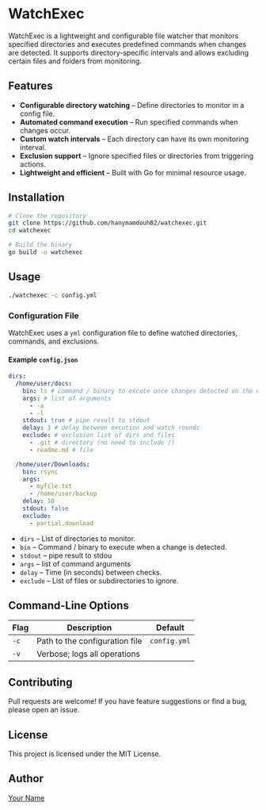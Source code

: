 # WatchExec

WatchExec is a lightweight and configurable file watcher that monitors specified directories and executes predefined commands when changes are detected. It supports directory-specific intervals and allows excluding certain files and folders from monitoring.

## Features

- **Configurable directory watching** – Define directories to monitor in a config file.
- **Automated command execution** – Run specified commands when changes occur.
- **Custom watch intervals** – Each directory can have its own monitoring interval.
- **Exclusion support** – Ignore specified files or directories from triggering actions.
- **Lightweight and efficient** – Built with Go for minimal resource usage.

## Installation

```sh
# Clone the repository
git clone https://github.com/hanymamdouh82/watchexec.git
cd watchexec

# Build the binary
go build -o watchexec
```

## Usage

```sh
./watchexec -c config.yml
```

### Configuration File

WatchExec uses a `yml` configuration file to define watched directories, commands, and exclusions.

#### Example `config.json`

```yml
dirs:
  /home/user/docs:
    bin: ls # command / binary to excute once changes detected on the directory
    args: # list of arguments
      - -a
      - -l
    stdout: true # pipe result to stdout
    delay: 3 # delay between excution and watch rounds
    exclude: # exclusion list of dirs and files
      - .git # directory (no need to include /)
      - readme.md # file

  /home/user/Downloads:
    bin: rsync
    args:
      - myfile.txt
      - /home/user/backup
    delay: 10
    stdout: false
    exclude:
      - partial.download
```

- `dirs` – List of directories to monitor.
- `bin` – Command / binary to execute when a change is detected.
- `stdout` – pipe result to stdou
- `args` – list of command arguments
- `delay` – Time (in seconds) between checks.
- `exclude` – List of files or subdirectories to ignore.

## Command-Line Options

| Flag | Description                    | Default      |
| ---- | ------------------------------ | ------------ |
| `-c` | Path to the configuration file | `config.yml` |
| `-v` | Verbose; logs all operations   |              |

## Contributing

Pull requests are welcome! If you have feature suggestions or find a bug, please open an issue.

## License

This project is licensed under the MIT License.

## Author

[Your Name](https://github.com/hanymamdouh82)
